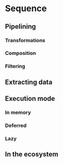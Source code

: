 # Sequence

## Pipelining

### Transformations

### Composition

### Filtering

## Extracting data

## Execution mode

### In memory

### Deferred

### Lazy

## In the ecosystem
